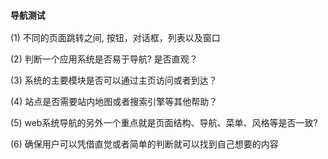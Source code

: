 ### `导航测试`

(1) 不同的页面跳转之间, 按钮，对话框，列表以及窗口

(2) 判断一个应用系统是否易于导航? 是否直观？

(3) 系统的主要模块是否可以通过主页访问或者到达？

(4) 站点是否需要站内地图或者搜索引擎等其他帮助？

(5) web系统导航的另外一个重点就是页面结构、导航、菜单、风格等是否一致?

(6) 确保用户可以凭借直觉或者简单的判断就可以找到自己想要的内容
